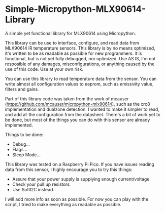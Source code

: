 # Simple-Micropython-MLX90614-Library
A simple yet functional library for MLX90614 using Micropython. 

This library can be use to interface, configure, and read data from MLX90614 IR temperature sensors. This library is by no means optimized, it's written to be as readable as possible for new programmers. It is functional, but is not yet fully debugged, nor optimized. Use AS IS, I'm not resposible of any damages, misconfigurations, or anything caused by the use of this code. Use at your own risk. 

You can use this library to read temperature data from the sensor. You can write almost all configuration values to eeprom, such as emissivity value, filters and gains. 

Part of this library code was taken from the work of mcauser (https://github.com/mcauser/micropython-mlx90614), such as the crc8 implementation and dualzone detection. I wanted to make it simpler to read, and add all the configuration from the datasheet. There's a bit of work yet to be done, but most of the things you can do with this sensor are already implemented.

Things to be done:
* Debug...
* Flags...
* Sleep Mode...

This library was tested on a Raspberry Pi Pico. If you have issues reading data from this sensor, I highly encourage you to try this things:
* Assure that your power supply is supplying enough current/voltage.
* Check your pull up resistors.
* Use SoftI2C instead.

I will add more info as soon as possible. For now you can play with the script, I tried to make everything as readable as possible.
